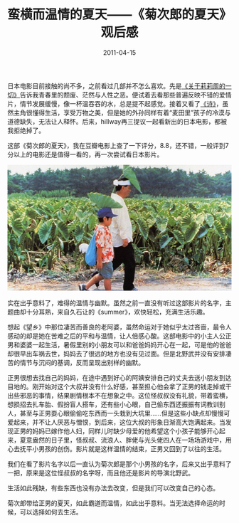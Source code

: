 ﻿---
title: "蛮横而温情的夏天——《菊次郎的夏天》观后感"
date: 2011-04-15
categories: 
  - "movies"
tags: 
  - "夏天"
  - "菊次郎"
---

日本电影目前接触的尚不多，之前看过几部并不怎么喜欢。先是[《关于莉莉周的一切》](https://www.jfsay.com/archives/15.html "麦田里的青春")告诉我青春里的颓废、茫然与人性之恶。便试着去看那些普遍反映不错的爱情片，情节发展缓慢，像一杯温吞吞的水，总是提不起感觉。接着又看了[《诗》](https://www.jfsay.com/archives/193.html "诗意地栖居")，虽然主角很懂得生活，享受万物之美，但是她的外孙同样有着“麦田里”孩子的冷漠与道德缺失，无法让人释怀。后来，hillway再三提议一起看新出的日本电影，都被我拒绝掉了。

这部《菊次郎的夏天》，我在豆瓣电影上查了一下评分，8.8，还不错，一般评到7分以上的电影还是值得一看的，再一次尝试看日本影片。

![菊次郎的夏天](/images/5621550759_f24926408f_z.jpg)

实在出乎意料了，难得的温情与幽默。虽然之前一直没有听过这部影片的名字，主题曲却十分耳熟，来自久石让的《summer》，欢快轻松，充满生活乐趣。

想起《望乡》中那位凄苦而善良的老阿婆，虽然命运对于她似乎太过吝啬，最令人感动的却是她在苦难之后的平和与温情，让人倍感心酸。这部电影中的小主人公正男和婆婆一起生活，暑假里别的小朋友可以和爸爸妈妈开心在一起，可是他的爸爸却很早出车祸去世，妈妈去了很远的地方也没有见过面。但是北野武并没有安排凄苦的情节与沉闷的基调，反而呈现出别样的幽默。

正男很想去找自己的妈妈，在途中遇到好心的阿姨安排自己的丈夫去送小朋友到达目地的。刚开始对这个大叔并没有什么好感，甚至担心他会拿了正男的钱走掉或干出些邪恶的事情，结果剧情根本不在想象之中。这位怪叔叔没有礼貌，带着蛮横，想损招去扎车胎、假扮盲人搭车，还有些小心眼，自己偷东西还振振有词教训别人，甚至与正男耍心眼偷偷吃东西而一头栽到大坑里……但是这些小缺点却慢慢可爱起来，并不让人厌恶与憎恨，到后来，这位大叔的形象日渐高大饱满起来。当发现正男的妈妈已嫁作他人妇，同样儿时缺少母爱的他希望这个小孩子能够开心起来，夏意盎然的日子里，怪叔叔、流浪人、胖佬与光头佬四人在一场场游戏中，用心去抚平小男孩的创伤。影片就是这样温情的结束，正男又回到了以往的生活。

我们在看了影片名字以后一直认为菊次郎是那个小男孩的名字，后来又出乎意料了一把，原来是这位怪叔叔的名字呀，而且他还是影片的导演北野武。

生活如此残缺，有些东西也没有办法去改变，但是我们可以改变自己的心态。

菊次郎带给正男的夏天，如此霸道而温情，如此出乎意料。当无法选择命运的时候，可以选择如何去生活。
